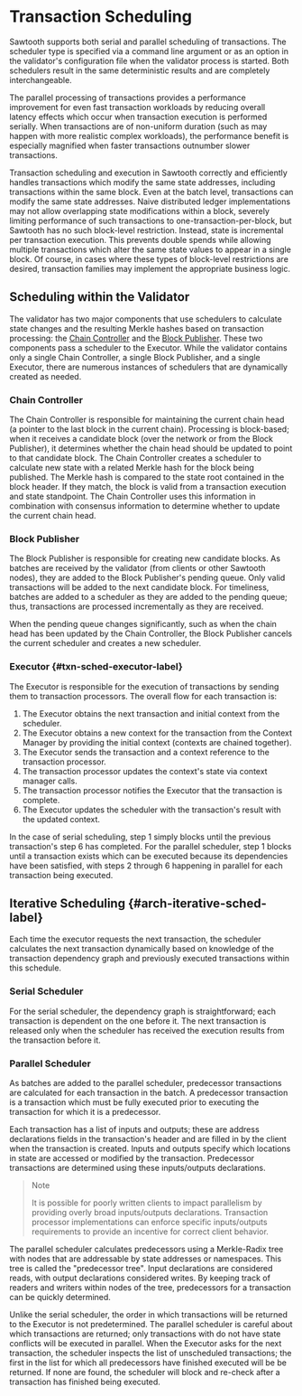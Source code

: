 # Transaction Scheduling

Sawtooth supports both serial and parallel scheduling of transactions.
The scheduler type is specified via a command line argument or as an
option in the validator's configuration file when the validator process
is started. Both schedulers result in the same deterministic results and
are completely interchangeable.

The parallel processing of transactions provides a performance
improvement for even fast transaction workloads by reducing overall
latency effects which occur when transaction execution is performed
serially. When transactions are of non-uniform duration (such as may
happen with more realistic complex workloads), the performance benefit
is especially magnified when faster transactions outnumber slower
transactions.

Transaction scheduling and execution in Sawtooth correctly and
efficiently handles transactions which modify the same state addresses,
including transactions within the same block. Even at the batch level,
transactions can modify the same state addresses. Naive distributed
ledger implementations may not allow overlapping state modifications
within a block, severely limiting performance of such transactions to
one-transaction-per-block, but Sawtooth has no such block-level
restriction. Instead, state is incremental per transaction execution.
This prevents double spends while allowing multiple transactions which
alter the same state values to appear in a single block. Of course, in
cases where these types of block-level restrictions are desired,
transaction families may implement the appropriate business logic.

## Scheduling within the Validator

<!--
  Licensed under Creative Commons Attribution 4.0 International License
  https://creativecommons.org/licenses/by/4.0/
-->

The validator has two major components that use schedulers to calculate
state changes and the resulting Merkle hashes based on transaction
processing: the
[Chain Controller](journal#journal-chain-controller-label) and the
[Block Publisher](journal#journal-block-publisher-label). These two
components pass a scheduler to the Executor. While the validator
contains only a single Chain Controller, a single Block Publisher, and a
single Executor, there are numerous instances of schedulers that are
dynamically created as needed.

### Chain Controller

The Chain Controller is responsible for maintaining the current chain
head (a pointer to the last block in the current chain). Processing is
block-based; when it receives a candidate block (over the network or
from the Block Publisher), it determines whether the chain head should
be updated to point to that candidate block. The Chain Controller
creates a scheduler to calculate new state with a related Merkle hash
for the block being published. The Merkle hash is compared to the state
root contained in the block header. If they match, the block is valid
from a transaction execution and state standpoint. The Chain Controller
uses this information in combination with consensus information to
determine whether to update the current chain head.

### Block Publisher

The Block Publisher is responsible for creating new candidate blocks. As
batches are received by the validator (from clients or other Sawtooth
nodes), they are added to the Block Publisher's pending queue. Only
valid transactions will be added to the next candidate block. For
timeliness, batches are added to a scheduler as they are added to the
pending queue; thus, transactions are processed incrementally as they
are received.

When the pending queue changes significantly, such as when the chain
head has been updated by the Chain Controller, the Block Publisher
cancels the current scheduler and creates a new scheduler.

### Executor {#txn-sched-executor-label}

The Executor is responsible for the execution of transactions by sending
them to transaction processors. The overall flow for each transaction
is:

1.  The Executor obtains the next transaction and initial context from
    the scheduler.
2.  The Executor obtains a new context for the transaction from the
    Context Manager by providing the initial context (contexts are
    chained together).
3.  The Executor sends the transaction and a context reference to the
    transaction processor.
4.  The transaction processor updates the context's state via context
    manager calls.
5.  The transaction processor notifies the Executor that the transaction
    is complete.
6.  The Executor updates the scheduler with the transaction's result
    with the updated context.

In the case of serial scheduling, step 1 simply blocks until the
previous transaction's step 6 has completed. For the parallel
scheduler, step 1 blocks until a transaction exists which can be
executed because its dependencies have been satisfied, with steps 2
through 6 happening in parallel for each transaction being executed.

## Iterative Scheduling {#arch-iterative-sched-label}

Each time the executor requests the next transaction, the scheduler
calculates the next transaction dynamically based on knowledge of the
transaction dependency graph and previously executed transactions within
this schedule.

### Serial Scheduler

For the serial scheduler, the dependency graph is straightforward; each
transaction is dependent on the one before it. The next transaction is
released only when the scheduler has received the execution results from
the transaction before it.

### Parallel Scheduler

As batches are added to the parallel scheduler, predecessor transactions
are calculated for each transaction in the batch. A predecessor
transaction is a transaction which must be fully executed prior to
executing the transaction for which it is a predecessor.

Each transaction has a list of inputs and outputs; these are address
declarations fields in the transaction's header and are filled in by
the client when the transaction is created. Inputs and outputs specify
which locations in state are accessed or modified by the transaction.
Predecessor transactions are determined using these inputs/outputs
declarations.

> Note
>
> It is possible for poorly written clients to impact parallelism by
> providing overly broad inputs/outputs declarations. Transaction
> processor implementations can enforce specific inputs/outputs
> requirements to provide an incentive for correct client behavior.

The parallel scheduler calculates predecessors using a Merkle-Radix tree
with nodes that are addressable by state addresses or namespaces. This
tree is called the \"predecessor tree\". Input declarations are
considered reads, with output declarations considered writes. By keeping
track of readers and writers within nodes of the tree, predecessors for
a transaction can be quickly determined.

Unlike the serial scheduler, the order in which transactions will be
returned to the Executor is not predetermined. The parallel scheduler is
careful about which transactions are returned; only transactions with do
not have state conflicts will be executed in parallel. When the Executor
asks for the next transaction, the scheduler inspects the list of
unscheduled transactions; the first in the list for which all
predecessors have finished executed will be be returned. If none are
found, the scheduler will block and re-check after a transaction has
finished being executed.

